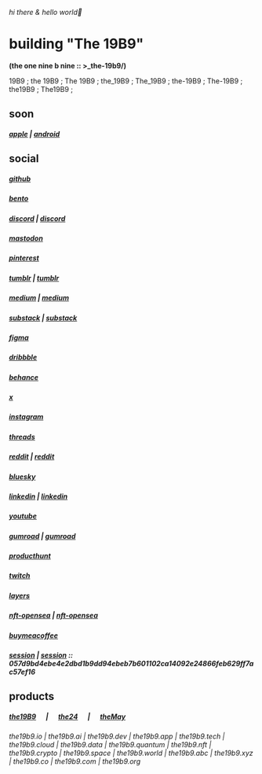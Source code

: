 *hi there & hello world👋*  

  
# **building "The 19B9"**  
**(the one nine b nine :: >_the-19b9/)**    
  
19B9 ; the 19B9 ; The 19B9 ; the_19B9 ; The_19B9 ; the-19B9 ; The-19B9 ; the19B9 ; The19B9 ;   



## soon  
##### [apple](https://apps.apple.com/us/app/the19b9) | [android](https://play.google.com/store/apps/details?id=com.the19b9)  

  
## social  
##### [github](https://the19b9.github.io/the19b9)
##### [bento](https://bento.me/the19b9)
##### [discord](https://discord.com/channels/@the19b9) | [discord](https://discord.com/channels/1353474811858522170)
##### [mastodon](https://mastodon.social/@the19b9)
##### [pinterest](https://www.pinterest.com/the19b9)
##### [tumblr](https://the19b9.tumblr.com) | [tumblr](https://www.tumblr.com/the19b9)
##### [medium](https://the19b9.medium.com) | [medium](https://medium.com/@the19b9)
##### [substack](https://the19b9.substack.com) | [substack](https://substack.com/@the19b9)
##### [figma](https://www.figma.com/@the19b9)
##### [dribbble](https://dribbble.com/the19B9)
##### [behance](https://www.behance.net/the19b9)
##### [x](https://x.com/the19b9)
##### [instagram](https://www.instagram.com/the19b9)
##### [threads](https://www.threads.net/@the19b9)
##### [reddit](https://www.reddit.com/r/the19b9/) | [reddit](https://www.reddit.com/user/the19b9)  
##### [bluesky](https://bsky.app/profile/the19b9.bsky.social)
##### [linkedin](https://www.linkedin.com/company/the19b9) | [linkedin](https://www.linkedin.com/in/the19b9)
##### [youtube](https://www.youtube.com/@the19B9)
##### [gumroad](https://the19b9.gumroad.com) | [gumroad](https://www.gumroad.com/the19b9)
##### [producthunt](https://www.producthunt.com/@the19b9)
##### [twitch](https://www.twitch.tv/the19b9)
##### [layers](https://layers.to/the19b9)
##### [nft-opensea](https://opensea.io/the19b9) | [nft-opensea](https://opensea.io/0x4Abfa3856C490383FE916486664455eaeC046693)
##### [buymeacoffee](https://buymeacoffee.com/the19b9)
##### [session](https://session.foundation) | [session](https://getsession.org/) :: 057d9bd4ebe4e2dbd1b9dd94ebeb7b601102ca14092e24866feb629ff7ac57ef16
    
    
## products  
##### [the19B9](https://the19b9.github.io/the19b9/#the19B9)&nbsp;&nbsp;&nbsp;&nbsp;&nbsp;&nbsp;|&nbsp;&nbsp;&nbsp;&nbsp;&nbsp;&nbsp;[the24](https://the19b9.github.io/the19b9/#the25)&nbsp;&nbsp;&nbsp;&nbsp;&nbsp;&nbsp;|&nbsp;&nbsp;&nbsp;&nbsp;&nbsp;&nbsp;[theMay](https://the19b9.github.io/the19b9/#theMay)  
  
  
 
###### the19b9.io \| the19b9.ai \| the19b9.dev \| the19b9.app \| the19b9.tech \| the19b9.cloud \| the19b9.data \| the19b9.quantum \| the19b9.nft \| the19b9.crypto \| the19b9.space \| the19b9.world \| the19b9.abc \| the19b9.xyz \| the19b9.co \| the19b9.com \| the19b9.org
    
<!--
### raw  
mail.the19b9@gmail.com  
the19b9@outlook.com  
the19b9@proton.me  
metamsk : 0x5e4c9dd4e5b1b59f280fec147b8ffdf5e8b9374b  
https://etherscan.io/address/0x5e4c9dd4e5b1b59f280fec147b8ffdf5e8b9374b  
https://the19b9.github.io/the19b9  
https://bento.me/the19b9  
https://discord.com/channels/@the19b9  https://discord.com/channels/1353474811858522170  
https://mastodon.social/@the19b9  
https://www.pinterest.com/the19b9  
https://www.tumblr.com/the19b9  https://the19b9.tumblr.com  
https://medium.com/@the19b9  https://the19b9.medium.com  
https://substack.com/@the19b9  https://the19b9.substack.com  
https://www.figma.com/@the19b9  
https://dribbble.com/the19B9  
https://www.behance.net/the19b9  
https://x.com/the19b9  
https://www.instagram.com/the19b9  
https://www.threads.net/@the19b9  
https://www.reddit.com/user/the19b9  https://www.reddit.com/r/the19b9  
https://bsky.app/profile/the19b9.bsky.social  
https://www.linkedin.com/in/the19b9  https://www.linkedin.com/company/the19b9  
https://www.youtube.com/@the19B9  
https://www.gumroad.com/the19b9  https://the19b9.gumroad.com  
https://www.producthunt.com/@the19b9  
https://www.twitch.tv/the19b9  
https://layers.to/the19b9  
https://opensea.io/the19b9  https://opensea.io/0x4Abfa3856C490383FE916486664455eaeC046693  
https://buymeacoffee.com/the19b9  
https://session.foundation  https://getsession.org  057d9bd4ebe4e2dbd1b9dd94ebeb7b601102ca14092e24866feb629ff7ac57ef16  
-->

<!--
**the19b9/the19b9** is a ✨ _special_ ✨ repository because its `README.md` (this file) appears on your GitHub profile.

Here are some ideas to get you started:

- 🔭 I’m currently working on ...
- 🌱 I’m currently learning ...
- 👯 I’m looking to collaborate on ...
- 🤔 I’m looking for help with ...
- 💬 Ask me about ...
- 📫 How to reach me: ...
- 😄 Pronouns: ...
- ⚡ Fun fact: ...
-->

